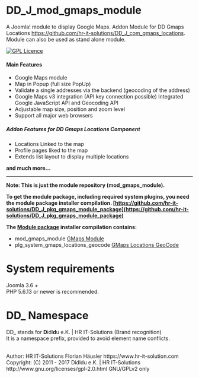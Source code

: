 # DD_J_mod_gmaps_module
 A Joomla! module to display Google Maps. Addon Module for DD Gmaps Locations https://github.com/hr-it-solutions/DD_J_com_gmaps_locations. Module can also be used as stand alone module.

[![GPL Licence](https://badges.frapsoft.com/os/gpl/gpl.png?v=102)](https://opensource.org/licenses/GPL-2.0/)

#### Main Features
- Google Maps module
- Map in Popup (full size PopUp)
- Validate a single addresses via the backend (geocoding of the address)
- Google Maps v3 integration (API key connection possible) Integrated Google JavaScript API and Geocoding API
- Adjustable map size, position and zoom level
- Support all major web browsers

##### Addon Features for DD Gmaps Locations Component
- Locations Linked to the map
- Profile pages liked to the map
- Extends list layout to display multiple locations

**and much more...**

---
**Note: This is just the module repository (mod_gmaps_module).**

**To get the module package, including required system plugins, you need the module package installer compilation. [https://github.com/hr-it-solutions/DD_J_pkg_gmaps_module_package](https://github.com/hr-it-solutions/DD_J_pkg_gmaps_module_package)**

**The [Module package](https://github.com/hr-it-solutions/DD_J_pkg_gmaps_module_package) installer compilation contains:**

- mod_gmaps_module [GMaps Module](https://github.com/hr-it-solutions/DD_J_mod_gmaps_module)
- plg_system_gmaps_locations_geocode [GMaps Locations GeoCode](https://github.com/hr-it-solutions/DD_J_plg_system_gmaps_locations_geocode)

# System requirements
Joomla 3.6 +                                                                                <br>
PHP 5.6.13 or newer is recommended.

# DD_ Namespace
DD_ stands for  **D**idl**d**u e.K. | HR IT-Solutions (Brand recognition)                   <br>
It is a namespace prefix, provided to avoid element name conflicts.

<br>
Author: HR IT-Solutions Florian Häusler https://www.hr-it-solution.com                      <br>
Copyright: (C) 2011 - 2017 Didldu e.K. | HR IT-Solutions                                    <br>
http://www.gnu.org/licenses/gpl-2.0.html GNU/GPLv2 only

